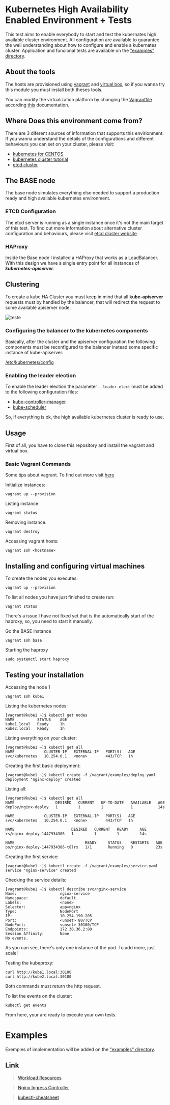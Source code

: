 # Kubernetes High Availability Enabled Environment + Tests #

This test aims to enable everybody to start and test the kubernates high available cluster environment.
All configuration are available to guarantee the well understanding about how to configure and enable a kubernates cluster.
Application and funcional tests are available on the ["examples" directory](https://github.com/marceluxvk/vagrant-k8s-ha/tree/master/examples).

## About the tools ##
The hosts are provisioned using [vagrant](https://docs.docker.com/) and [virtual box](https://www.virtualbox.org/wiki/Downloads), so if you wanna try this module you must install both theses tools.

You can modify the virtualization platform by changing the [Vagrantfile](https://github.com/marceluxvk/vagrant-k8s-ha/blob/master/Vagrantfile) according [this](https://www.vagrantup.com/docs/providers/) documentation.

## Where Does this environment come from? ##

There are 3 diferent sources of information that supports this envirionment. If you wanna understand the details of the configurations and different behaviours you can set on your cluster, please visit:
- [kubernetes for CENTOS](https://kubernetes.io/docs/getting-started-guides/centos/centos_manual_config/)
- [kubernetes cluster tutorial](https://kubernetes.io/docs/admin/high-availability/)
- [etcd cluster](https://github.com/coreos/etcd/blob/master/Documentation/op-guide/clustering.md)

## The BASE node ##

The base node simulates everything else needed to support a production ready and high available kubernetes environment.

### ETCD Configuration ###

The etcd server is running as a single instance once it's not the main target of this test. To find out more information about alternative cluster configuration and behaviours, please visit [etcd cluster website](https://github.com/coreos/etcd/blob/master/Documentation/op-guide/clustering.md)

### HAProxy ###
Inside the Base node I installed a HAProxy that works as a LoadBalancer. With this design we have a single entry point for all instances of ***kubernetes-apiserver***.

## Clustering ##

To create a kube HA Cluster you must keep in mind that all **kube-apiserver** requests must by handled by the balancer, that will redirect the request to some available apiserver node.

![teste](https://kubernetes.io/images/docs/ha.svg)

### Configuring the balancer to the kubernetes components ###

Basically, after the cluster and the apiserver configuration the following components must be reconfigured to the balancer instead some specific instance of kube-apiserver:

[/etc/kubernetes/config](https://github.com/marceluxvk/vagrant-k8s-ha/blob/master/cookbooks/kubernetes/files/kube_config)

### Enabling the leader election ###

To enable the leader election the parameter ```--leader-elect``` must be added to the following configuration files:

- [kube-controller-manager](https://github.com/marceluxvk/vagrant-k8s-ha/blob/master/cookbooks/kubernetes/files/controller-manager)
- [kube-scheduler](https://github.com/marceluxvk/vagrant-k8s-ha/blob/master/cookbooks/kubernetes/files/scheduler)

So, if everything is ok, the high available kubernetes cluster is ready to use.


## Usage ##

First of all, you have to clone this repository and install the vagrant and virtual box.

### Basic Vagrant Commands ###

Some tips about vagrant. To find out more visit [here](https://www.vagrantup.com/docs/cli/)

Initialize instances:
```shell
vagrant up --provision
```

Listing instance:
```shell
vagrant status
```

Removing instance:
```shell
vagrant destroy
```

Accessing vagrant hosts:
```shell
vagrant ssh <hostname>
```

## Installing and configuring virtual machines ##

To create the nodes you executes:

```shell
vagrant up --provision
```

To list all nodes you have just finished to create run:

```shell
vagrant status
```

There's a issue I have not fixed yet that is the automatically start of the haproxy, so, you need to start it manually.

Go the BASE instance
```shell
vagrant ssh base
```

Starting the haproxy
```shell
sudo systemctl start haproxy
```

## Testing your installation ##

Accessing the node 1
```
vagrant ssh kube1
```

Listing the kubernetes nodes:

```shell
[vagrant@kube1 ~]$ kubectl get nodes
NAME          STATUS    AGE
kube1.local   Ready     1h
kube2.local   Ready     1h
```

Listing everything on your cluster:
```shell
[vagrant@kube1 ~]$ kubectl get all
NAME             CLUSTER-IP   EXTERNAL-IP   PORT(S)   AGE
svc/kubernetes   10.254.0.1   <none>        443/TCP   1h
```

Creating the first basic deployment:
```shell
[vagrant@kube1 ~]$ kubectl create -f /vagrant/examples/deploy.yaml
deployment "nginx-deploy" created
```

Listing all:
```shell
[vagrant@kube1 ~]$ kubectl get all
NAME                  DESIRED   CURRENT   UP-TO-DATE   AVAILABLE   AGE
deploy/nginx-deploy   1         1         1            1           14s

NAME             CLUSTER-IP   EXTERNAL-IP   PORT(S)   AGE
svc/kubernetes   10.254.0.1   <none>        443/TCP   1h

NAME                         DESIRED   CURRENT   READY     AGE
rs/nginx-deploy-1447934386   1         1         1         14s

NAME                               READY     STATUS    RESTARTS   AGE
po/nginx-deploy-1447934386-t8lrx   1/1       Running   0          23s
```
Creating the first service:
```shell
[vagrant@kube1 ~]$ kubectl create -f /vagrant/examples/service.yaml
service "nginx-service" created
```

Checking the service details:
```shell
[vagrant@kube1 ~]$ kubectl describe svc/nginx-service
Name:                   nginx-service
Namespace:              default
Labels:                 <none>
Selector:               app=nginx
Type:                   NodePort
IP:                     10.254.190.205
Port:                   <unset> 80/TCP
NodePort:               <unset> 30100/TCP
Endpoints:              172.30.36.2:80
Session Affinity:       None
No events.
```
As you can see, there's only one instance of the pod. To add more, just scale!

Testing the kubeproxy:
```shell
curl http://kube1.local:30100
curl http://kube2.local:30100
```
Both commands must return the http request.


To list the events on the cluster:
```shell
kubectl get events
```

From here, your are ready to execute your own tests.

# Examples #

Exemples of implementation will be added on the ["examples" directory](https://github.com/marceluxvk/vagrant-k8s-ha/tree/master/examples).

## Link ##
> [Workload Resources](https://kubernetes.io/docs/resources-reference/v1.5/)

> [Nginx Ingress Controller](https://github.com/nginxinc/kubernetes-ingress/tree/master/nginx-controller)

> [kubectl-cheatsheet](https://kubernetes.io/docs/user-guide/kubectl-cheatsheet/)
